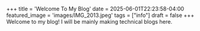 +++
title = 'Welcome To My Blog'
date = 2025-06-01T22:23:58-04:00
featured_image = 'images/IMG_2013.jpeg'
tags = ["info"]
draft = false
+++
Welcome to my blog! I will be mainly making technical blogs here.
